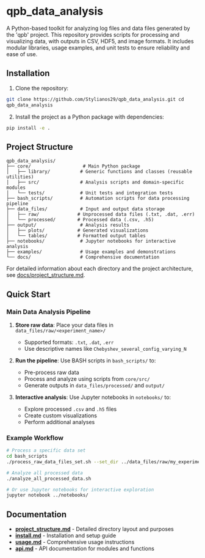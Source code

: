 # qpb_data_analysis

A Python-based toolkit for analyzing log files and data files generated
by the 'qpb' project. This repository provides scripts for processing
and visualizing data, with outputs in CSV, HDF5, and image formats. It
includes modular libraries, usage examples, and unit tests to ensure
reliability and ease of use.

## Installation

1. Clone the repository:  
```bash
git clone https://github.com/Stylianos29/qpb_data_analysis.git cd
qpb_data_analysis
```

2. Install the project as a Python package with dependencies:  
```bash
pip install -e .
```

## Project Structure

```
qpb_data_analysis/
├── core/                   # Main Python package
│   ├── library/           # Generic functions and classes (reusable utilities)
│   ├── src/               # Analysis scripts and domain-specific modules
│   └── tests/             # Unit tests and integration tests
├── bash_scripts/          # Automation scripts for data processing pipeline
├── data_files/            # Input and output data storage
│   ├── raw/              # Unprocessed data files (.txt, .dat, .err)
│   └── processed/        # Processed data (.csv, .h5)
├── output/                # Analysis results
│   ├── plots/            # Generated visualizations
│   └── tables/           # Formatted output tables
├── notebooks/             # Jupyter notebooks for interactive analysis
├── examples/              # Usage examples and demonstrations
└── docs/                  # Comprehensive documentation
```

For detailed information about each directory and the project
architecture, see
[docs/project_structure.md](docs/project_structure.md).

## Quick Start

### Main Data Analysis Pipeline

1. **Store raw data**: Place your data files in
   `data_files/raw/<experiment_name>/`
   - Supported formats: `.txt`, `.dat`, `.err`
   - Use descriptive names like `Chebyshev_several_config_varying_N`

2. **Run the pipeline**: Use BASH scripts in `bash_scripts/` to:
   - Pre-process raw data
   - Process and analyze using scripts from `core/src/`
   - Generate outputs in `data_files/processed/` and `output/`

3. **Interactive analysis**: Use Jupyter notebooks in `notebooks/` to:
   - Explore processed `.csv` and `.h5` files
   - Create custom visualizations
   - Perform additional analyses

### Example Workflow

```bash
# Process a specific data set
cd bash_scripts
./process_raw_data_files_set.sh --set_dir ../data_files/raw/my_experiment

# Analyze all processed data
./analyze_all_processed_data.sh

# Or use Jupyter notebooks for interactive exploration
jupyter notebook ../notebooks/
```

## Documentation

- **[project_structure.md](docs/project_structure.md)** - Detailed
  directory layout and purposes
- **[install.md](docs/install.md)** - Installation and setup guide
- **[usage.md](docs/usage.md)** - Comprehensive usage instructions
- **[api.md](docs/api.md)** - API documentation for modules and
  functions
